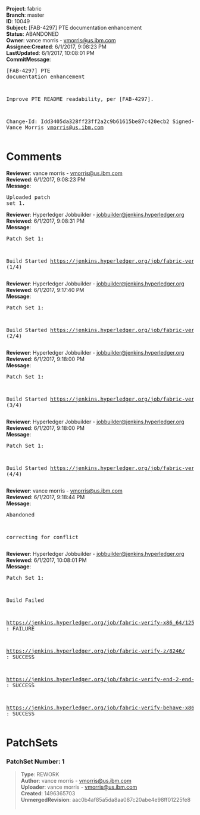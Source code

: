 <strong>Project</strong>: fabric</br><strong>Branch</strong>: master<br><strong>ID</strong>: 10049<br><strong>Subject</strong>: [FAB-4297] PTE documentation enhancement<br><strong>Status</strong>: ABANDONED<br><strong>Owner</strong>: vance morris - vmorris@us.ibm.com<br><strong>Assignee</strong>:<strong>Created</strong>: 6/1/2017, 9:08:23 PM<br><strong>LastUpdated</strong>: 6/1/2017, 10:08:01 PM<br><strong>CommitMessage</strong>:<br><pre>[FAB-4297] PTE documentation enhancement

Improve PTE README readability, per [FAB-4297].

Change-Id: Idd3405da328ff23ff2a2c9b61615be87c420ecb2
Signed-off-by: Vance Morris <vmorris@us.ibm.com>
</pre><h1>Comments</h1><strong>Reviewer</strong>: vance morris - vmorris@us.ibm.com<br><strong>Reviewed</strong>: 6/1/2017, 9:08:23 PM<br><strong>Message</strong>: <pre>Uploaded patch set 1.</pre><strong>Reviewer</strong>: Hyperledger Jobbuilder - jobbuilder@jenkins.hyperledger.org<br><strong>Reviewed</strong>: 6/1/2017, 9:08:31 PM<br><strong>Message</strong>: <pre>Patch Set 1:

Build Started https://jenkins.hyperledger.org/job/fabric-verify-z/8246/ (1/4)</pre><strong>Reviewer</strong>: Hyperledger Jobbuilder - jobbuilder@jenkins.hyperledger.org<br><strong>Reviewed</strong>: 6/1/2017, 9:17:40 PM<br><strong>Message</strong>: <pre>Patch Set 1:

Build Started https://jenkins.hyperledger.org/job/fabric-verify-end-2-end-x86_64/4120/ (2/4)</pre><strong>Reviewer</strong>: Hyperledger Jobbuilder - jobbuilder@jenkins.hyperledger.org<br><strong>Reviewed</strong>: 6/1/2017, 9:18:00 PM<br><strong>Message</strong>: <pre>Patch Set 1:

Build Started https://jenkins.hyperledger.org/job/fabric-verify-behave-x86_64/6648/ (3/4)</pre><strong>Reviewer</strong>: Hyperledger Jobbuilder - jobbuilder@jenkins.hyperledger.org<br><strong>Reviewed</strong>: 6/1/2017, 9:18:00 PM<br><strong>Message</strong>: <pre>Patch Set 1:

Build Started https://jenkins.hyperledger.org/job/fabric-verify-x86_64/12596/ (4/4)</pre><strong>Reviewer</strong>: vance morris - vmorris@us.ibm.com<br><strong>Reviewed</strong>: 6/1/2017, 9:18:44 PM<br><strong>Message</strong>: <pre>Abandoned

correcting for conflict</pre><strong>Reviewer</strong>: Hyperledger Jobbuilder - jobbuilder@jenkins.hyperledger.org<br><strong>Reviewed</strong>: 6/1/2017, 10:08:01 PM<br><strong>Message</strong>: <pre>Patch Set 1:

Build Failed 

https://jenkins.hyperledger.org/job/fabric-verify-x86_64/12596/ : FAILURE

https://jenkins.hyperledger.org/job/fabric-verify-z/8246/ : SUCCESS

https://jenkins.hyperledger.org/job/fabric-verify-end-2-end-x86_64/4120/ : SUCCESS

https://jenkins.hyperledger.org/job/fabric-verify-behave-x86_64/6648/ : SUCCESS</pre><h1>PatchSets</h1><h3>PatchSet Number: 1</h3><blockquote><strong>Type</strong>: REWORK<br><strong>Author</strong>: vance morris - vmorris@us.ibm.com<br><strong>Uploader</strong>: vance morris - vmorris@us.ibm.com<br><strong>Created</strong>: 1496365703<br><strong>UnmergedRevision</strong>: aac0b4af85a5da8aa087c20abe4e98ff01225fe8<br><br></blockquote>